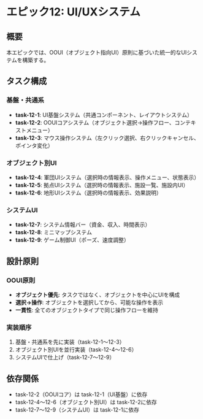 # エピック12: UI/UXシステム

## 概要
本エピックでは、OOUI（オブジェクト指向UI）原則に基づいた統一的なUIシステムを構築する。

## タスク構成

### 基盤・共通系
- **task-12-1**: UI基盤システム（共通コンポーネント、レイアウトシステム）
- **task-12-2**: OOUIコアシステム（オブジェクト選択→操作フロー、コンテキストメニュー）
- **task-12-3**: マウス操作システム（左クリック選択、右クリックキャンセル、ポインタ変化）

### オブジェクト別UI
- **task-12-4**: 軍団UIシステム（選択時の情報表示、操作メニュー、状態表示）
- **task-12-5**: 拠点UIシステム（選択時の情報表示、施設一覧、施設内UI）
- **task-12-6**: 地形UIシステム（選択時の情報表示、効果説明）

### システムUI
- **task-12-7**: システム情報バー（資金、収入、時間表示）
- **task-12-8**: ミニマップシステム
- **task-12-9**: ゲーム制御UI（ポーズ、速度調整）

## 設計原則

### OOUI原則
- **オブジェクト優先**: タスクではなく、オブジェクトを中心にUIを構成
- **選択→操作**: オブジェクトを選択してから、可能な操作を表示
- **一貫性**: 全てのオブジェクトタイプで同じ操作フローを維持

### 実装順序
1. 基盤・共通系を先に実装（task-12-1〜12-3）
2. オブジェクト別UIを並行実装（task-12-4〜12-6）
3. システムUIで仕上げ（task-12-7〜12-9）

## 依存関係
- task-12-2（OOUIコア）は task-12-1（UI基盤）に依存
- task-12-4〜12-6（オブジェクト別UI）は task-12-2に依存
- task-12-7〜12-9（システムUI）は task-12-1に依存